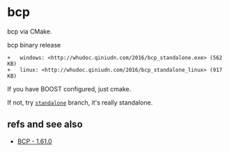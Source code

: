 bcp
===

bcp via CMake.

bcp binary release

    +   windows: <http://whudoc.qiniudn.com/2016/bcp_standalone.exe> (562 KB)
    +   linux: <http://whudoc.qiniudn.com/2016/bcp_standalone_linux> (917 KB)

If you have BOOST configured, just cmake.

If not, try [`standalone`](https://github.com/district10/bcp/tree/standalone) branch, it's really standalone.

## refs and see also

-   [BCP - 1.61.0](http://www.boost.org/doc/libs/1_61_0/tools/bcp/doc/html/index.html)
